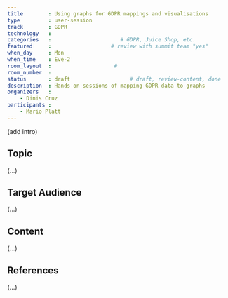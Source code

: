 ```yaml
---
title        : Using graphs for GDPR mappings and visualisations
type         : user-session
track        : GDPR
technology   :
categories   :                      # GDPR, Juice Shop, etc.
featured     :                   # review with summit team "yes"
when_day     : Mon
when_time    : Eve-2
room_layout  :                    #
room_number  :
status       : draft                   # draft, review-content, done
description  : Hands on sessions of mapping GDPR data to graphs
organizers   :
    - Dinis Cruz
participants :
    - Mario Platt
---
```


(add intro)

## Topic

(...)

## Target Audience

(...)

## Content

(...)

## References

(...)
